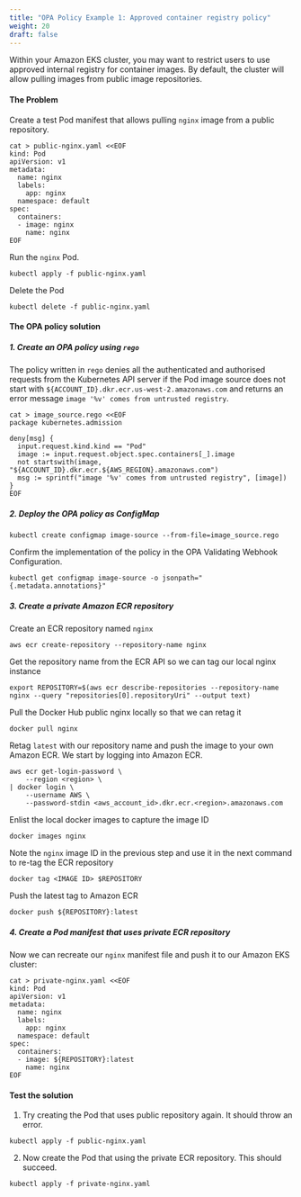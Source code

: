 ```yaml
---
title: "OPA Policy Example 1: Approved container registry policy"
weight: 20
draft: false
---
```


Within your Amazon EKS cluster, you may want to restrict users to use approved internal registry for container images. By default, the cluster will allow pulling images from public image repositories.

#### The Problem

Create a test Pod manifest that allows pulling `nginx` image from a public repository.

```
cat > public-nginx.yaml <<EOF
kind: Pod
apiVersion: v1
metadata:
  name: nginx
  labels:
    app: nginx
  namespace: default
spec:
  containers:
  - image: nginx
    name: nginx
EOF
```

Run the `nginx` Pod.

```
kubectl apply -f public-nginx.yaml
```

Delete the Pod

```
kubectl delete -f public-nginx.yaml
```

#### The OPA policy solution

##### 1. Create an OPA policy using `rego`

The policy written in `rego` denies all the authenticated and authorised requests from the Kubernetes API server if the Pod image source does not start with `${ACCOUNT_ID}.dkr.ecr.us-west-2.amazonaws.com` and returns an error message `image '%v' comes from untrusted registry`.

```
cat > image_source.rego <<EOF
package kubernetes.admission                                                

deny[msg] {                                                                
  input.request.kind.kind == "Pod"                                        
  image := input.request.object.spec.containers[_].image                 
  not startswith(image, "${ACCOUNT_ID}.dkr.ecr.${AWS_REGION}.amazonaws.com") 
  msg := sprintf("image '%v' comes from untrusted registry", [image])  
}
EOF
```

##### 2. Deploy the OPA policy as ConfigMap

```
kubectl create configmap image-source --from-file=image_source.rego
```

Confirm the implementation of the policy in the OPA Validating Webhook Configuration.

```
kubectl get configmap image-source -o jsonpath="{.metadata.annotations}"
```

##### 3. Create a private Amazon ECR repository

Create an ECR repository named `nginx`

```
aws ecr create-repository --repository-name nginx
```

Get the repository name from the ECR API so we can tag our local nginx instance

```
export REPOSITORY=$(aws ecr describe-repositories --repository-name nginx --query "repositories[0].repositoryUri" --output text)
```

Pull the Docker Hub public nginx locally so that we can retag it

```
docker pull nginx
```

Retag `latest` with our repository name and push the image to your own Amazon ECR. We start by logging into Amazon ECR.

```
aws ecr get-login-password \
    --region <region> \
| docker login \
    --username AWS \
    --password-stdin <aws_account_id>.dkr.ecr.<region>.amazonaws.com
```

Enlist the local docker images to capture the image ID

```
docker images nginx
```

Note the `nginx` image ID in the previous step and use it in the next command to re-tag the ECR repository

```
docker tag <IMAGE ID> $REPOSITORY
```

Push the latest tag to Amazon ECR

```
docker push ${REPOSITORY}:latest
```

##### 4. Create a Pod manifest that uses private ECR repository

Now we can recreate our `nginx` manifest file and push it to our Amazon EKS cluster:

```
cat > private-nginx.yaml <<EOF
kind: Pod
apiVersion: v1
metadata:
  name: nginx
  labels:
    app: nginx
  namespace: default
spec:
  containers:
  - image: ${REPOSITORY}:latest
    name: nginx
EOF
```

#### Test the solution

1. Try creating the Pod that uses public repository again. It should throw an error.

```
kubectl apply -f public-nginx.yaml
```

2. Now create the Pod that using the private ECR repository. This should succeed.

```
kubectl apply -f private-nginx.yaml
```



